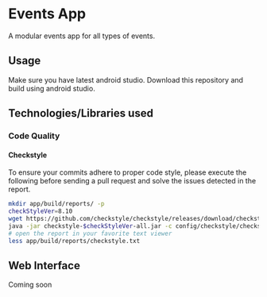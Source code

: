 # Events App
A modular events app for all types of events.

## Usage
Make sure you have latest android studio. Download this repository and build using android studio.

## Technologies/Libraries used

### Code Quality
#### Checkstyle
To ensure your commits adhere to proper code style, please execute the following before sending a
pull request and solve the issues detected in the report.

```bash
mkdir app/build/reports/ -p
checkStyleVer=8.10
wget https://github.com/checkstyle/checkstyle/releases/download/checkstyle-$checkStyleVer/checkstyle-$checkStyleVer-all.jar -c --quiet
java -jar checkstyle-$checkStyleVer-all.jar -c config/checkstyle/checkstyle.xml app/src/ -o app/build/reports/checkstyle.txt
# open the report in your favorite text viewer
less app/build/reports/checkstyle.txt
```

## Web Interface
Coming soon
